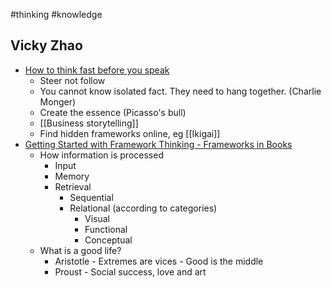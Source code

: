 #thinking #knowledge


## Vicky Zhao
- [How to think fast before you speak](https://www.youtube.com/watch?v=lcyHC9HLTzc)
	- Steer not follow
	- You cannot know isolated fact. They need to hang together. (Charlie Monger)
	- Create the essence (Picasso's bull)
	- [[Business storytelling]]
	- Find hidden frameworks online, eg [[Ikigai]]
- [Getting Started with Framework Thinking - Frameworks in Books](https://youtu.be/U5xskQVA-2c)
	- How information is processed
		- Input
		- Memory
		- Retrieval
			- Sequential
			- Relational (according to categories)
				- Visual
				- Functional
				- Conceptual
	- What is a good life?
		- Aristotle - Extremes are vices - Good is the middle
		- Proust - Social success, love and art
